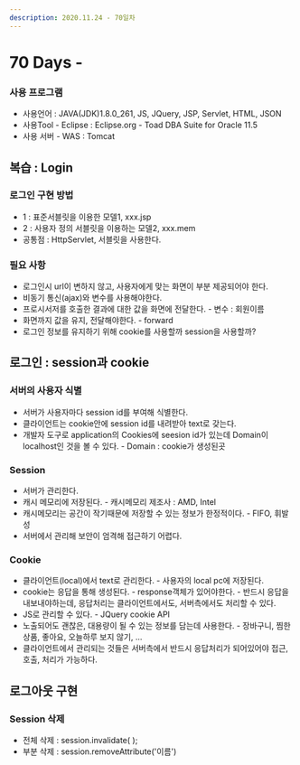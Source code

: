 ```yaml
---
description: 2020.11.24 - 70일차
---
```


# 70 Days -

### 사용 프로그램

* 사용언어 : JAVA\(JDK\)1.8.0\_261, JS, JQuery, JSP, Servlet, HTML, JSON
* 사용Tool  - Eclipse : Eclipse.org - Toad DBA Suite for Oracle 11.5
* 사용 서버 - WAS : Tomcat

## 복습 : Login

### 로그인 구현 방법

* 1 : 표준서블릿을 이용한 모델1, xxx.jsp
* 2 : 사용자 정의 서블릿을 이용하는 모델2, xxx.mem
* 공통점 : HttpServlet, 서블릿을 사용한다.

### 필요 사항

* 로그인시 url이 변하지 않고, 사용자에게 맞는 화면이 부분 제공되어야 한다.
* 비동기 통신\(ajax\)와 변수를 사용해야한다.
* 프로시서저를 호출한 결과에 대한 값을 화면에 전달한다. - 변수 : 회원이름
* 화면까지 값을 유지, 전달해야한다. - forward
* 로그인 정보를 유지하기 위해 cookie를 사용할까 session을 사용할까?

## 로그인 : session과 cookie

### 서버의 사용자 식별

* 서버가 사용자마다 session id를 부여해 식별한다.
* 클라이언트는 cookie안에 session id를 내려받아 text로 갖는다.
* 개발자 도구로 application의 Cookies에 seesion id가 있는데 Domain이 localhost인 것을 볼 수 있다. - Domain : cookie가 생성된곳

### Session

* 서버가 관리한다.
* 캐시 메모리에 저장된다. - 캐시메모리 제조사 : AMD, Intel
* 캐시메모리는 공간이 작기때문에 저장할 수 있는 정보가 한정적이다. - FIFO, 휘발성 
* 서버에서 관리해 보안이 엄격해 접근하기 어렵다.

### Cookie

* 클라이언트\(local\)에서 text로 관리한다. - 사용자의 local pc에 저장된다.
* cookie는 응답을 통해 생성된다. - response객체가 있어야한다. - 반드시 응답을 내보내야하는데, 응답처리는 클라이언트에서도, 서버측에서도 처리할 수 있다.
* JS로 관리할 수 있다. - JQuery cookie API
* 노출되어도 괜찮은, 대용량이 될 수 있는 정보를 담는데 사용한다. - 장바구니, 찜한상품, 좋아요, 오늘하루 보지 않기, ...
* 클라이언트에서 관리되는 것들은 서버측에서 반드시 응답처리가 되어있어야 접근, 호출, 처리가 가능하다.

## 로그아웃 구현

### Session 삭제

* 전체 삭제 : session.invalidate\( \);
* 부분 삭제 : session.removeAttribute\('이름'\)


